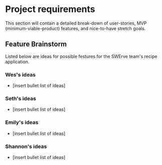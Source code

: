 # Project requirements
This section will contain a detailed break-down of user-stories, MVP (minimum-viable-product) features, and nice-to-have stretch goals.

## Feature Brainstorm
Listed below are ideas for possible festures for the SWErve team's recipe application.

### Wes's ideas
* [insert bullet list of ideas]

### Seth's ideas
* [insert bullet list of ideas]

### Emily's ideas
* [insert bullet list of ideas]

### Shannon's ideas
* [insert bullet list of ideas]